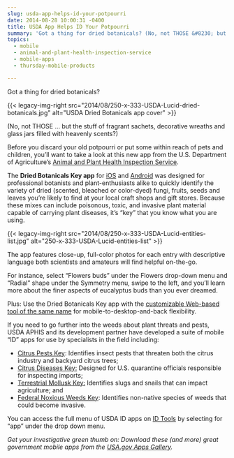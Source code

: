 ```yaml
---
slug: usda-app-helps-id-your-potpourri
date: 2014-08-28 10:00:31 -0400
title: USDA App Helps ID Your Potpourri
summary: 'Got a thing for dried botanicals? (No, not THOSE &#8230; but the stuff of fragrant sachets, decorative wreaths and glass jars filled with heavenly scents?) Before you discard your old potpourri or put some within reach of pets and children, you&#8217;ll want to take a look at'
topics:
  - mobile
  - animal-and-plant-health-inspection-service
  - mobile-apps
  - thursday-mobile-products

---
```


Got a thing for dried botanicals?

{{< legacy-img-right src="2014/08/250-x-333-USDA-Lucid-dried-botanicals.jpg" alt="USDA Dried Botanicals app cover" >}}

(No, not THOSE &#8230; but the stuff of fragrant sachets, decorative wreaths and glass jars filled with heavenly scents?)

Before you discard your old potpourri or put some within reach of pets and children, you&#8217;ll want to take a look at this new app from the U.S. Department of Agriculture&#8217;s [Animal and Plant Health Inspection Service](http://www.aphis.usda.gov/wps/portal/aphis/home/).

The **Dried Botanicals Key app** for [iOS](https://itunes.apple.com/us/app/dried-botanicals-key/id818972882?mt=8) and [Android](https://play.google.com/store/apps/details?id=com.lucidcentral.mobile.dried_bot&hl=en) was designed for professional botanists and plant-enthusiasts alike to quickly identify the variety of dried (scented, bleached or color-dyed) fungi, fruits, seeds and leaves you&#8217;re likely to find at your local craft shops and gift stores. Because these mixes can include poisonous, toxic, and invasive plant material capable of carrying plant diseases, it&#8217;s &#8220;key&#8221; that you know what you are using.

{{< legacy-img-right src="2014/08/250-x-333-USDA-Lucid-entities-list.jpg" alt="250-x-333-USDA-Lucid-entities-list" >}}

The app features close-up, full-color photos for each entry with descriptive language both scientists and amateurs will find helpful on-the-go.

For instance, select &#8220;Flowers buds&#8221; under the Flowers drop-down menu and &#8220;Radial&#8221; shape under the Symmetry menu, swipe to the left, and you&#8217;ll learn more about the finer aspects of eucalyptus buds than you ever dreamed.

Plus: Use the Dried Botanicals Key app with the [customizable Web-based tool of the same name](http://idtools.org/id/dried_botanical/index.php) for mobile-to-desktop-and-back flexibility.

If you need to go further into the weeds about plant threats and pests, USDA APHIS and its development partner have developed a suite of mobile &#8220;ID&#8221; apps for use by specialists in the field including:

  * [Citrus Pests Key](https://itunes.apple.com/us/app/citrus-pests-key/id816016765?mt=8): Identifies insect pests that threaten both the citrus industry and backyard citrus trees;
  * [Citrus Diseases Key:](https://itunes.apple.com/us/app/citrus-diseases-key/id818939368?mt=8) Designed for U.S. quarantine officials responsible for inspecting imports;
  * [Terrestrial Mollusk Key:](https://itunes.apple.com/us/app/terrestrial-mollusc-key/id818984385?mt=8) Identifies slugs and snails that can impact agriculture; and
  * [Federal Noxious Weeds Key](https://itunes.apple.com/us/app/federal-noxious-weeds-key/id819013797?mt=8): Identifies non-native species of weeds that could become invasive.

You can access the full menu of USDA ID apps on [ID Tools](http://idtools.org/) by selecting for &#8220;app&#8221; under the drop down menu.

_Get your investigative green thumb on: Download these (and more) great government mobile apps from the [USA.gov Apps Gallery](http://apps.usa.gov/)._
